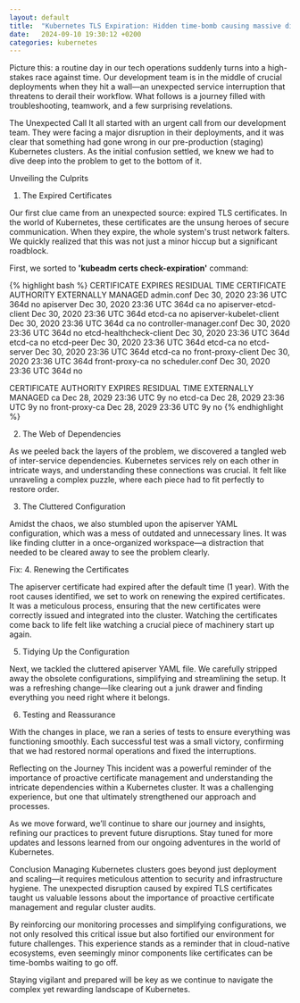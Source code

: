 ```yaml
---
layout: default
title:  "Kubernetes TLS Expiration: Hidden time-bomb causing massive disruption"
date:   2024-09-10 19:30:12 +0200
categories: kubernetes
---
```

Picture this: a routine day in our tech operations suddenly turns into a high-stakes race against time. Our development team is in the middle of crucial deployments when they hit a wall—an unexpected service interruption that threatens to derail their workflow. What follows is a journey filled with troubleshooting, teamwork, and a few surprising revelations.

The Unexpected Call
It all started with an urgent call from our development team. They were facing a major disruption in their deployments, and it was clear that something had gone wrong in our pre-production (staging) Kubernetes clusters. As the initial confusion settled, we knew we had to dive deep into the problem to get to the bottom of it.


Unveiling the Culprits
1. The Expired Certificates

Our first clue came from an unexpected source: expired TLS certificates. In the world of Kubernetes, these certificates are the unsung heroes of secure communication. When they expire, the whole system's trust network falters. We quickly realized that this was not just a minor hiccup but a significant roadblock.

First, we sorted to **'kubeadm certs check-expiration'** command:

{% highlight bash %}
CERTIFICATE                EXPIRES                  RESIDUAL TIME   CERTIFICATE AUTHORITY   EXTERNALLY MANAGED
admin.conf                 Dec 30, 2020 23:36 UTC   364d                                    no
apiserver                  Dec 30, 2020 23:36 UTC   364d            ca                      no
apiserver-etcd-client      Dec 30, 2020 23:36 UTC   364d            etcd-ca                 no
apiserver-kubelet-client   Dec 30, 2020 23:36 UTC   364d            ca                      no
controller-manager.conf    Dec 30, 2020 23:36 UTC   364d                                    no
etcd-healthcheck-client    Dec 30, 2020 23:36 UTC   364d            etcd-ca                 no
etcd-peer                  Dec 30, 2020 23:36 UTC   364d            etcd-ca                 no
etcd-server                Dec 30, 2020 23:36 UTC   364d            etcd-ca                 no
front-proxy-client         Dec 30, 2020 23:36 UTC   364d            front-proxy-ca          no
scheduler.conf             Dec 30, 2020 23:36 UTC   364d                                    no

CERTIFICATE AUTHORITY   EXPIRES                  RESIDUAL TIME   EXTERNALLY MANAGED
ca                      Dec 28, 2029 23:36 UTC   9y              no
etcd-ca                 Dec 28, 2029 23:36 UTC   9y              no
front-proxy-ca          Dec 28, 2029 23:36 UTC   9y              no
{% endhighlight %}





2. The Web of Dependencies

As we peeled back the layers of the problem, we discovered a tangled web of inter-service dependencies. Kubernetes services rely on each other in intricate ways, and understanding these connections was crucial. It felt like unraveling a complex puzzle, where each piece had to fit perfectly to restore order.

3. The Cluttered Configuration

Amidst the chaos, we also stumbled upon the apiserver YAML configuration, which was a mess of outdated and unnecessary lines. It was like finding clutter in a once-organized workspace—a distraction that needed to be cleared away to see the problem clearly.

Fix:
4. Renewing the Certificates

The apiserver certificate had expired after the default time (1 year).
With the root causes identified, we set to work on renewing the expired certificates. It was a meticulous process, ensuring that the new certificates were correctly issued and integrated into the cluster. Watching the certificates come back to life felt like watching a crucial piece of machinery start up again.

5. Tidying Up the Configuration

Next, we tackled the cluttered apiserver YAML file. We carefully stripped away the obsolete configurations, simplifying and streamlining the setup. It was a refreshing change—like clearing out a junk drawer and finding everything you need right where it belongs.

6. Testing and Reassurance

With the changes in place, we ran a series of tests to ensure everything was functioning smoothly. Each successful test was a small victory, confirming that we had restored normal operations and fixed the interruptions.

Reflecting on the Journey
This incident was a powerful reminder of the importance of proactive certificate management and understanding the intricate dependencies within a Kubernetes cluster. It was a challenging experience, but one that ultimately strengthened our approach and processes.

As we move forward, we’ll continue to share our journey and insights, refining our practices to prevent future disruptions. Stay tuned for more updates and lessons learned from our ongoing adventures in the world of Kubernetes.

Conclusion
Managing Kubernetes clusters goes beyond just deployment and scaling—it requires meticulous attention to security and infrastructure hygiene. The unexpected disruption caused by expired TLS certificates taught us valuable lessons about the importance of proactive certificate management and regular cluster audits.

By reinforcing our monitoring processes and simplifying configurations, we not only resolved this critical issue but also fortified our environment for future challenges. This experience stands as a reminder that in cloud-native ecosystems, even seemingly minor components like certificates can be time-bombs waiting to go off.

Staying vigilant and prepared will be key as we continue to navigate the complex yet rewarding landscape of Kubernetes.